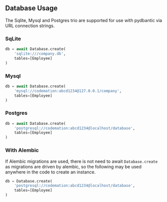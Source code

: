 ## Database Usage
The Sqlite, Mysql and Postgres trio are supported for use with pydbantic via URL connection strings.


### SqLite
```python
db = await Database.create(
    'sqlite:///company.db',
    tables=[Employee]
)
```

### Mysql
```python
db = await Database.create(
    'mysql://codemation:abcd1234@127.0.0.1/company',
    tables=[Employee]
)
```

### Postgres
```python
db = await Database.create(
    'postgresql://codemation:abcd1234@localhost/database',
    tables=[Employee]
)
```

### With Alembic
If Alembic migrations are used, there is not need to await `Database.create` as migrations are driven by alembic, so the following may be used anywhere in the code to create an instance.
```python
db = Database.create(
    'postgresql://codemation:abcd1234@localhost/database',
    tables=[Employee]
)
```